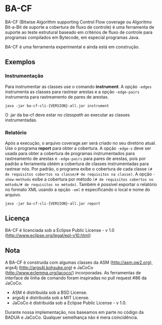 # BA-CF

BA-CF (Bitwise Algorithm supporting Control Flow coverage ou Algoritmo Bit-a-Bit de suporte a cobertura de fluxo de controle) é uma ferramenta de suporte ao teste estrutural baseado em critérios de fluxo de controle para programas compilados em Bytecode, em especial programas Java.

BA-CF é uma ferramenta experimental e ainda está em construção.

## Exemplos

### Instrumentação

Para instrumentar as classes use o comando **instrument**. A opção `-edges` instrumenta as classes para rastrear arestas e a opção `-edge-pairs` instrumenta para rastreamento de pares de arestas. 

```
java -jar ba-cf-cli-{VERSION}-all.jar instrument
```

O .jar da  ba-cf deve estar no *classpath* ao executar as classes instrumentadas.

### Relatório

Após a execução, o arquivo coverage.ser será criado no seu diretório atual. Use o programa **report** para obter a cobertura. A opção `-edge-s` deve ser usada para obter a cobertura de programas instrumentados para rastreamento de arestas e `-edge-pairs` para pares de arestas, pois por padrão a ferramenta obtém a cobertura de classes instrumentadas para rastrear nós. Por padrão, o programa exibe o cobertura de cada classe `(# de requisitos cobertos na classe/# de requisitos na classe)`. A opção `-show-methods` exibe a cobertura por método `(# de requisitos cobertos no método/# de requisitos no método)`. Também é possível exportar o relatório no formato XML usando a opção `-xml` e especificando o local e nome do arquivo.

```
java -jar ba-cf-cli-{VERSION}-all.jar report
```

## Licença

BA-CF é licenciada sob a Eclipse Public License - v 1.0 (http://www.eclipse.org/legal/epl-v10.html)

## Nota

A BA-CF é construída com algumas classes da ASM (http://asm.ow2.org), args4j (http://args4j.kohsuke.org) e JaCoCo (http://www.eclemma.org/jacoco/) incorporadas. As ferramentas de interface de linha de comando foram inspiradas no pull request #86 da JaCoCo.

- ASM é distribuída sob a BSD License.
- args4j é distribuída sob a MIT License.
- JaCoCo é distribuída sob a Eclipse Public License - v 1.0.

Durante nossa implementação, nos baseamos em parte no código da BADUA e JaCoCo. Qualquer semelhança não é mera coincidência.

